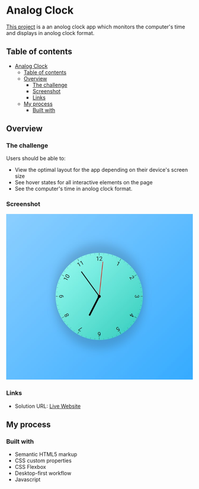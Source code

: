 # Analog Clock

[This project](https://gurhanalan.github.io/JS-SmallProject-AnalogClock/) is a an anolog clock app which monitors the computer's time and displays in anolog clock format.

## Table of contents

-   [Analog Clock](#analog-clock)
    -   [Table of contents](#table-of-contents)
    -   [Overview](#overview)
        -   [The challenge](#the-challenge)
        -   [Screenshot](#screenshot)
        -   [Links](#links)
    -   [My process](#my-process)
        -   [Built with](#built-with)

## Overview

### The challenge

Users should be able to:

-   View the optimal layout for the app depending on their device's screen size
-   See hover states for all interactive elements on the page
-   See the computer's time in anolog clock format.

### Screenshot

![](img/analogclock2.jpg)

### Links

-   Solution URL: [Live Website](https://gurhanalan.github.io/JS-SmallProject-AnalogClock/)

## My process

### Built with

-   Semantic HTML5 markup
-   CSS custom properties
-   CSS Flexbox
-   Desktop-first workflow
-   Javascript
